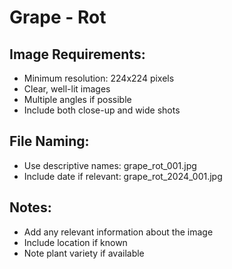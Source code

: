 # Grape - Rot

## Image Requirements:
- Minimum resolution: 224x224 pixels
- Clear, well-lit images
- Multiple angles if possible
- Include both close-up and wide shots

## File Naming:
- Use descriptive names: grape_rot_001.jpg
- Include date if relevant: grape_rot_2024_001.jpg

## Notes:
- Add any relevant information about the image
- Include location if known
- Note plant variety if available
